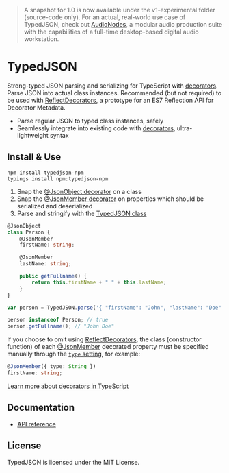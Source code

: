 > A snapshot for 1.0 is now available under the v1-experimental folder (source-code only). For an actual, real-world use case of TypedJSON, check out [AudioNodes](https://audionodes.com/), a modular audio production suite with the capabilities of a full-time desktop-based digital audio workstation.

# TypedJSON

Strong-typed JSON parsing and serializing for TypeScript with [decorators](https://github.com/Microsoft/TypeScript-Handbook/blob/master/pages/Decorators.md). Parse JSON into actual class instances. Recommended (but not required) to be used with [ReflectDecorators](https://github.com/rbuckton/ReflectDecorators), a prototype for an ES7 Reflection API for Decorator Metadata.

 - Parse regular JSON to typed class instances, safely
 - Seamlessly integrate into existing code with [decorators](https://github.com/Microsoft/TypeScript-Handbook/blob/master/pages/Decorators.md), ultra-lightweight syntax

## Install & Use

```none
npm install typedjson-npm
typings install npm:typedjson-npm
```

 1. Snap the [@JsonObject decorator](https://github.com/JohnWhiteTB/TypedJSON/wiki/API-reference#jsonobject) on a class
 2. Snap the [@JsonMember decorator](https://github.com/JohnWhiteTB/TypedJSON/wiki/API-reference#jsonmember) on properties which should be serialized and deserialized
 3. Parse and stringify with the [TypedJSON class](https://github.com/JohnWhiteTB/TypedJSON/wiki/API-reference#typedjson)

```typescript
@JsonObject
class Person {
    @JsonMember
    firstName: string;

    @JsonMember
    lastName: string;

    public getFullname() {
        return this.firstName + " " + this.lastName;
    }
}
```

```typescript
var person = TypedJSON.parse('{ "firstName": "John", "lastName": "Doe" }', Person);

person instanceof Person; // true
person.getFullname(); // "John Doe"
```

If you choose to omit using [ReflectDecorators](https://github.com/rbuckton/ReflectDecorators), the class (constructor function) of each [@JsonMember](https://github.com/JohnWhiteTB/TypedJSON/wiki/API-reference#jsonmember) decorated property must be specified manually through the [`type` setting](https://github.com/JohnWhiteTB/TypedJSON/wiki/API-reference#jsonmember), for example:

```typescript
@JsonMember({ type: String })
firstName: string;
```

[Learn more about decorators in TypeScript](https://github.com/Microsoft/TypeScript-Handbook/blob/master/pages/Decorators.md)

## Documentation

 - [API reference](https://github.com/JohnWhiteTB/TypedJSON/wiki/API-reference)

## License

TypedJSON is licensed under the MIT License.
